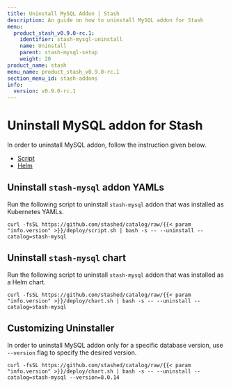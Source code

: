 ```yaml
---
title: Uninstall MySQL Addon | Stash
description: An guide on how to uninstall MySQL addon for Stash
menu:
  product_stash_v0.9.0-rc.1:
    identifier: stash-mysql-uninstall
    name: Uninstall
    parent: stash-mysql-setup
    weight: 20
product_name: stash
menu_name: product_stash_v0.9.0-rc.1
section_menu_id: stash-addons
info:
  version: v0.9.0-rc.1
---
```


# Uninstall MySQL addon for Stash

In order to uninstall MySQL addon, follow the instruction given below.

<ul class="nav nav-tabs" id="installerTab" role="tablist">
  <li class="nav-item">
    <a class="nav-link active" id="script-tab" data-toggle="tab" href="#script" role="tab" aria-controls="script" aria-selected="true">Script</a>
  </li>
  <li class="nav-item">
    <a class="nav-link" id="helm-tab" data-toggle="tab" href="#helm" role="tab" aria-controls="helm" aria-selected="false">Helm</a>
  </li>
</ul>
<div class="tab-content" id="installerTabContent">
  <div class="tab-pane fade show active" id="script" role="tabpanel" aria-labelledby="script-tab">

## Uninstall `stash-mysql` addon YAMLs

Run the following script to uninstall `stash-mysql` addon that was installed as Kubernetes YAMLs.

```console
curl -fsSL https://github.com/stashed/catalog/raw/{{< param "info.version" >}}/deploy/script.sh | bash -s -- --uninstall --catalog=stash-mysql
```

</div>
<div class="tab-pane fade" id="helm" role="tabpanel" aria-labelledby="helm-tab">

## Uninstall `stash-mysql` chart

Run the following script to uninstall `stash-mysql` addon that was installed as a Helm chart.

```console
curl -fsSL https://github.com/stashed/catalog/raw/{{< param "info.version" >}}/deploy/chart.sh | bash -s -- --uninstall --catalog=stash-mysql
```

</div>
</div>

## Customizing Uninstaller

In order to uninstall MySQL addon only for a specific database version, use `--version` flag to specify the desired version.

```console
curl -fsSL https://github.com/stashed/catalog/raw/{{< param "info.version" >}}/deploy/chart.sh | bash -s -- --uninstall --catalog=stash-mysql --version=8.0.14
```
